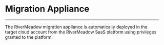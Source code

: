 # Migration Appliance
---

The RiverMeadow migration appliance is automatically deployed in the target cloud account from the RiverMeadow SaaS platform using privileges granted to the platform.










